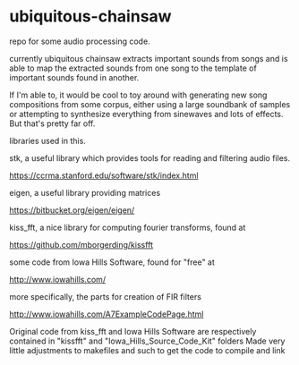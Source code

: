 # ubiquitous-chainsaw
repo for some audio processing code. 

currently ubiquitous chainsaw extracts important sounds from songs and is able to map the extracted sounds from one song to the template of important sounds found in another. 

If I'm able to, it would be cool to toy around with generating new song compositions from some corpus, either using a large soundbank of samples or attempting to synthesize everything from sinewaves and lots of effects. 
But that's pretty far off. 

libraries used in this.

stk, a useful library which provides tools for reading and filtering audio files.

https://ccrma.stanford.edu/software/stk/index.html


eigen, a useful library providing matrices

https://bitbucket.org/eigen/eigen/


kiss_fft, a nice library for computing fourier transforms, found at

https://github.com/mborgerding/kissfft

some code from Iowa Hills Software, found for "free" at

http://www.iowahills.com/

more specifically, the parts for creation of FIR filters

http://www.iowahills.com/A7ExampleCodePage.html

Original code from kiss_fft and Iowa Hills Software are respectively contained in "kissfft" and "Iowa_Hills_Source_Code_Kit" folders
Made very little adjustments to makefiles and such to get the code to compile and link
